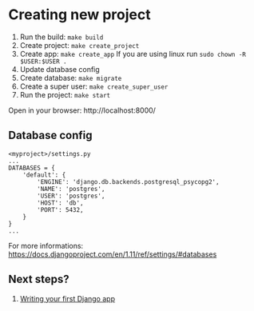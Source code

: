 # Creating new project
1. Run the build: `make build`
2. Create project: `make create_project`
3. Create app: `make create_app` If you are using linux run `sudo chown -R $USER:$USER .`
4. Update database config
4. Create database: `make migrate`
5. Create a super user: `make create_super_user`
6. Run the project: `make start`

Open in your browser: http://localhost:8000/

## Database config
```
<myproject>/settings.py
...
DATABASES = {
    'default': {
        'ENGINE': 'django.db.backends.postgresql_psycopg2',
        'NAME': 'postgres',
        'USER': 'postgres',
        'HOST': 'db',
        'PORT': 5432,
    }
}
...
```
For more informations: https://docs.djangoproject.com/en/1.11/ref/settings/#databases

## Next steps?
1. [Writing your first Django app](https://docs.djangoproject.com/en/1.7/intro/tutorial02/)
